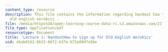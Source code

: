 ```yaml
---
content_type: resource
description: This file contains the information regarding handout how to sign up for
  old english aerobics .
file: /media/https%3A/open-learning-course-data-rc.s3.amazonaws.com/21l-705-major-authors-old-english-and-beowulf-spring-2014/ebab01628b3266f2b37ab72e89d7a5be_MIT21L_705S14_How_Old_Eng.pdf
file_type: application/pdf
resourcetype: Document
title: 'Lecture 1: HandoutHow to sign up for Old English Aerobics'
uid: ebab0162-8b32-66f2-b37a-b72e89d7a5be
---
```

